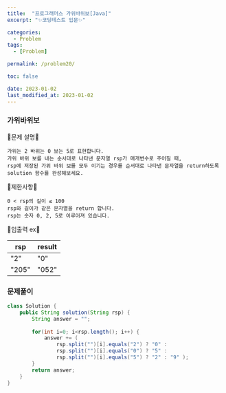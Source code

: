 ```yaml
---
title:  "프로그래머스 가위바위보[Java]"
excerpt: "✨코딩테스트 입문✨"

categories:
  - Problem
tags:
  - [Problem]

permalink: /problem20/

toc: false

date: 2023-01-02
last_modified_at: 2023-01-02
---
```

### 가위바위보

💫문제 설명💫

```
가위는 2 바위는 0 보는 5로 표현합니다. 
가위 바위 보를 내는 순서대로 나타낸 문자열 rsp가 매개변수로 주어질 때,
rsp에 저장된 가위 바위 보를 모두 이기는 경우를 순서대로 나타낸 문자열을 return하도록 solution 함수를 완성해보세요.
```
💫제한사항💫

```
0 < rsp의 길이 ≤ 100
rsp와 길이가 같은 문자열을 return 합니다.
rsp는 숫자 0, 2, 5로 이루어져 있습니다.
```

💫입출력 ex💫

|rsp|result|
|------|---|
|"2"|"0"|
|"205"|"052"|

### 문제풀이

```java
class Solution {
    public String solution(String rsp) {
        String answer = "";
        
        for(int i=0; i<rsp.length(); i++) {
            answer += (
                rsp.split("")[i].equals("2") ? "0" :
                rsp.split("")[i].equals("0") ? "5" :
                rsp.split("")[i].equals("5") ? "2" : "9" );
        }
        return answer;
    }
}
```
